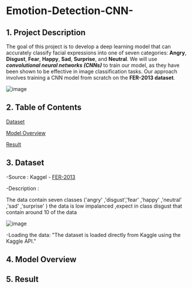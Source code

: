 # Emotion-Detection-CNN-

## 1. Project Description

The goal of this project is to develop a deep learning model that can accurately classify facial expressions into one of seven categories: **Angry**, **Disgust**, **Fear**, **Happy**, **Sad**, **Surprise**, and **Neutral**. We will use ***convolutional neural networks (CNNs)*** to train our model, as they have been shown to be effective in image classification tasks. Our approach involves training a CNN model from scratch on the **FER-2013 dataset**.

![image](https://github.com/user-attachments/assets/038c3168-cf2b-4921-8fc4-3312262397ca)


## 2. Table of Contents

[Dataset](https://github.com/elnemr19/Emotion-Detection-CNN-/blob/main/README.md#3-dataset)

[Model Overview](https://github.com/elnemr19/Emotion-Detection-CNN-/blob/main/README.md#4-model-overview)

[Result](https://github.com/elnemr19/Emotion-Detection-CNN-/blob/main/README.md#5-result)


## 3. Dataset 

-Source : Kaggel - [FER-2013](https://www.kaggle.com/datasets/msambare/fer2013/data)

-Description : 

The data contain seven classes ('angry' ,'disgust','fear' ,'happy' ,'neutral' ,'sad' ,'surprise' )
the data is low impalanced ,expect in class disgust that contain around 10 of the data


![image](https://github.com/user-attachments/assets/e07af4b9-fdf2-4b3d-8367-4bd957bcb176)


-Loading the data: "The dataset is loaded directly from Kaggle using the Kaggle API."


## 4. Model Overview
















## 5. Result





